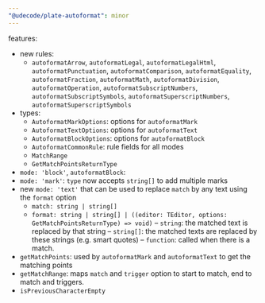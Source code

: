 ```yaml
---
"@udecode/plate-autoformat": minor
---
```


features:
- new rules:
  - `autoformatArrow`, `autoformatLegal`, `autoformatLegalHtml`, `autoformatPunctuation`, `autoformatComparison`, `autoformatEquality`, `autoformatFraction`, `autoformatMath`, `autoformatDivision`, `autoformatOperation`, `autoformatSubscriptNumbers`, `autoformatSubscriptSymbols`, `autoformatSuperscriptNumbers`, `autoformatSuperscriptSymbols`
- types:
  - `AutoformatMarkOptions`: options for `autoformatMark`
  - `AutoformatTextOptions`: options for `autoformatText`
  - `AutoformatBlockOptions`: options for `autoformatBlock`
  - `AutoformatCommonRule`: rule fields for all modes
  - `MatchRange`
  - `GetMatchPointsReturnType`
- `mode: 'block'`, `autoformatBlock`: 
- `mode: 'mark'`: `type` now accepts `string[]` to add multiple marks
- new `mode: 'text'` that can be used to replace `match` by any text using the `format` option
  - `match: string | string[]`
  - `format: string
    | string[]
    | ((editor: TEditor, options: GetMatchPointsReturnType) => void)` – `string`: the matched text is replaced by that string – `string[]`: the matched texts are replaced by these strings (e.g. smart quotes) – `function`: called when there is a match.
- `getMatchPoints`: used by `autoformatMark` and `autoformatText` to get the matching points
- `getMatchRange`: maps `match` and `trigger` option to start to match, end to match and triggers.
- `isPreviousCharacterEmpty`
